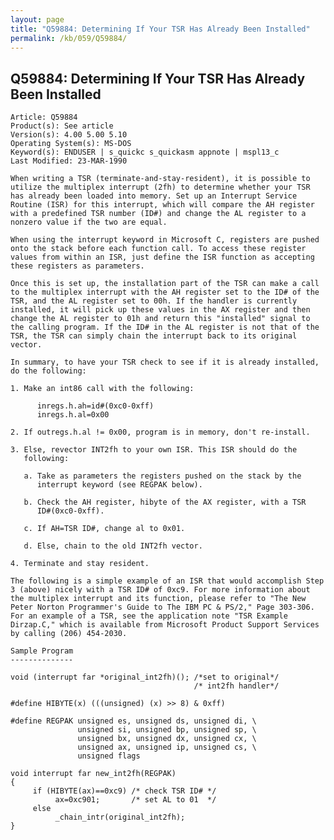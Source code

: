 ```yaml
---
layout: page
title: "Q59884: Determining If Your TSR Has Already Been Installed"
permalink: /kb/059/Q59884/
---
```


## Q59884: Determining If Your TSR Has Already Been Installed

	Article: Q59884
	Product(s): See article
	Version(s): 4.00 5.00 5.10
	Operating System(s): MS-DOS
	Keyword(s): ENDUSER | s_quickc s_quickasm appnote | mspl13_c
	Last Modified: 23-MAR-1990
	
	When writing a TSR (terminate-and-stay-resident), it is possible to
	utilize the multiplex interrupt (2fh) to determine whether your TSR
	has already been loaded into memory. Set up an Interrupt Service
	Routine (ISR) for this interrupt, which will compare the AH register
	with a predefined TSR number (ID#) and change the AL register to a
	nonzero value if the two are equal.
	
	When using the interrupt keyword in Microsoft C, registers are pushed
	onto the stack before each function call. To access these register
	values from within an ISR, just define the ISR function as accepting
	these registers as parameters.
	
	Once this is set up, the installation part of the TSR can make a call
	to the multiplex interrupt with the AH register set to the ID# of the
	TSR, and the AL register set to 00h. If the handler is currently
	installed, it will pick up these values in the AX register and then
	change the AL register to 01h and return this "installed" signal to
	the calling program. If the ID# in the AL register is not that of the
	TSR, the TSR can simply chain the interrupt back to its original
	vector.
	
	In summary, to have your TSR check to see if it is already installed,
	do the following:
	
	1. Make an int86 call with the following:
	
	      inregs.h.ah=id#(0xc0-0xff)
	      inregs.h.al=0x00
	
	2. If outregs.h.al != 0x00, program is in memory, don't re-install.
	
	3. Else, revector INT2fh to your own ISR. This ISR should do the
	   following:
	
	   a. Take as parameters the registers pushed on the stack by the
	      interrupt keyword (see REGPAK below).
	
	   b. Check the AH register, hibyte of the AX register, with a TSR
	      ID#(0xc0-0xff).
	
	   c. If AH=TSR ID#, change al to 0x01.
	
	   d. Else, chain to the old INT2fh vector.
	
	4. Terminate and stay resident.
	
	The following is a simple example of an ISR that would accomplish Step
	3 (above) nicely with a TSR ID# of 0xc9. For more information about
	the multiplex interrupt and its function, please refer to "The New
	Peter Norton Programmer's Guide to The IBM PC & PS/2," Page 303-306.
	For an example of a TSR, see the application note "TSR Example
	Dirzap.C," which is available from Microsoft Product Support Services
	by calling (206) 454-2030.
	
	Sample Program
	--------------
	
	void (interrupt far *original_int2fh)(); /*set to original*/
	                                         /* int2fh handler*/
	
	#define HIBYTE(x) (((unsigned) (x) >> 8) & 0xff)
	
	#define REGPAK unsigned es, unsigned ds, unsigned di, \
	               unsigned si, unsigned bp, unsigned sp, \
	               unsigned bx, unsigned dx, unsigned cx, \
	               unsigned ax, unsigned ip, unsigned cs, \
	               unsigned flags
	
	void interrupt far new_int2fh(REGPAK)
	{
	     if (HIBYTE(ax)==0xc9) /* check TSR ID# */
	          ax=0xc901;       /* set AL to 01  */
	     else
	          _chain_intr(original_int2fh);
	}
